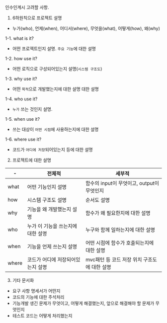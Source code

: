 인수인계시 고려할 사항.


1. 6하원칙으로 프로젝트 설명
- 누가(who), 언제(when), 어디서(where), 무엇을(what), 어떻게(how), 왜(why)


1-1. what is it?
- 어떤 프로젝트인지 설명. `주요 기능`에 대한 설명

1-2. how use it?
- 어떤 로직으로 구성되어있는지 설명(`시스템 구조도`)

1-3. why use it?
- 어떤 `목적`으로 개발했는지에 대한 설명 대한 설명

1-4. who use it?
- `누가` 쓰는 것인지 설명.

1-5. when use it?
- 쓰는 대상이 `어떤 시점`에 사용하는지에 대한 설명

1-6. where use it?
- 코드가 `어디에 저장`되어있는지 등에 대한 설명



2. 프로젝트에 대한 설명

| -     | 전체적                 | 세부적                           |
|-------|---------------------|-------------------------------|
| what  | 어떤 기능인지 설명          | 함수의 input이 무엇이고, output이 무엇인지 |    
| how   | 시스템 구조도 설명          | 순서도 설명                        |
| why   | 기능을 왜 개발했는지 설명      | 함수가 왜 필요한지에 대한 설명             |
| who   | 누가 이 기능을 쓰는지에 대한 설명 | 누구와 함께 일하는지에 대한 설명            |
| when  | 기능을 언제 쓰는지 설명       | 어떤 시점에 함수가 호출되는지에 대한 설명       |
| where | 코드가 어디에 저장되어있는지 설명  | mvc패턴 등 코드 저장 위치 구조도에 대한 설명   |


3. 기타 문서화
- 요구 사항 명세서가 어떤지
- 코드의 기능에 대한 주석처리
- 기능개발 생긴 문제가 무엇이고, 어떻게 해결했는지, 앞으로 해결해야 할 문제가 무엇인지
- 테스트 코드는 어떻게 처리했는지


